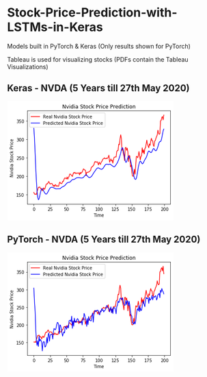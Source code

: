 # Stock-Price-Prediction-with-LSTMs-in-Keras

Models built in PyTorch & Keras (Only results shown for PyTorch)

Tableau is used for visualizing stocks (PDFs contain the Tableau Visualizations)

## Keras - NVDA (5 Years till 27th May 2020)
![NVDA Prediction](https://github.com/UdbhavPrasad072300/Stock-Price-Prediction-with-LSTMs/blob/master/NVDA/NVDA%20Prediction.png?raw=true)
## PyTorch - NVDA (5 Years till 27th May 2020)
![NVDA PyTorch Prediction](https://github.com/UdbhavPrasad072300/Stock-Price-Prediction-with-LSTMs/blob/master/NVDA/Prediction-PyTorch-NVDA.png?raw=true)
